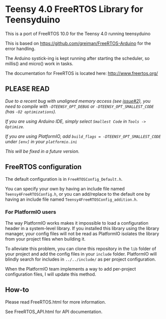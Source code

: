 # Teensy 4.0 FreeRTOS Library for Teensyduino

This is a port of FreeRTOS 10.0 for the Teensy 4.0 running teensyduino

This is based on https://github.com/greiman/FreeRTOS-Arduino for the error handling.

The Arduino systick-ing is kept running after starting the scheduler, so millis() and micro() work in tasks.

The documentation for FreeRTOS is located here:
http://www.freertos.org/

## PLEASE READ

*Due to a recent bug with unaligned memory access (see [issue#2](https://github.com/discord-intech/FreeRTOS-Teensy4/issues/2)), you need to compile with `-DTEENSY_OPT_DEBUG` or `-DTEENSY_OPT_SMALLEST_CODE` (has `-O2 optimizations`).*

*If you are using Arduino IDE, simply select `Smallest Code` in `Tools -> Optimize`.*

*If you are using PlatformIO, add `build_flags = -DTEENSY_OPT_SMALLEST_CODE` under `[env]` in your `platformio.ini`*

*This will be fixed in a future version.*

## FreeRTOS configuration

The default configuration is in `FreeRTOSConfig_Default.h`.

You can specify your own by having an include file named `Teensy4FreeRTOSConfig.h`,
or you can add/replace to the default one by having an include file named `Teensy4FreeRTOSConfig_addition.h`.

### For PlatformIO users

The way PlatformIO works makes it impossible to load a configuration header in a system-level library.
If you installed this library using the library manager, your config files will not be read as PlatformIO isolates the library from your project files when building it.

To alleviate this problem, you can clone this repository in the `lib` folder of your project and add the config files in your `include` folder.
PlatformIO will blindly search for includes in `../../include/` as per project configuration.

When the PlatformIO team implements a way to add per-project configuration files, I will update this method.

## How-to

Please read FreeRTOS.html for more information.

See FreeRTOS_API.html for API documentation.
